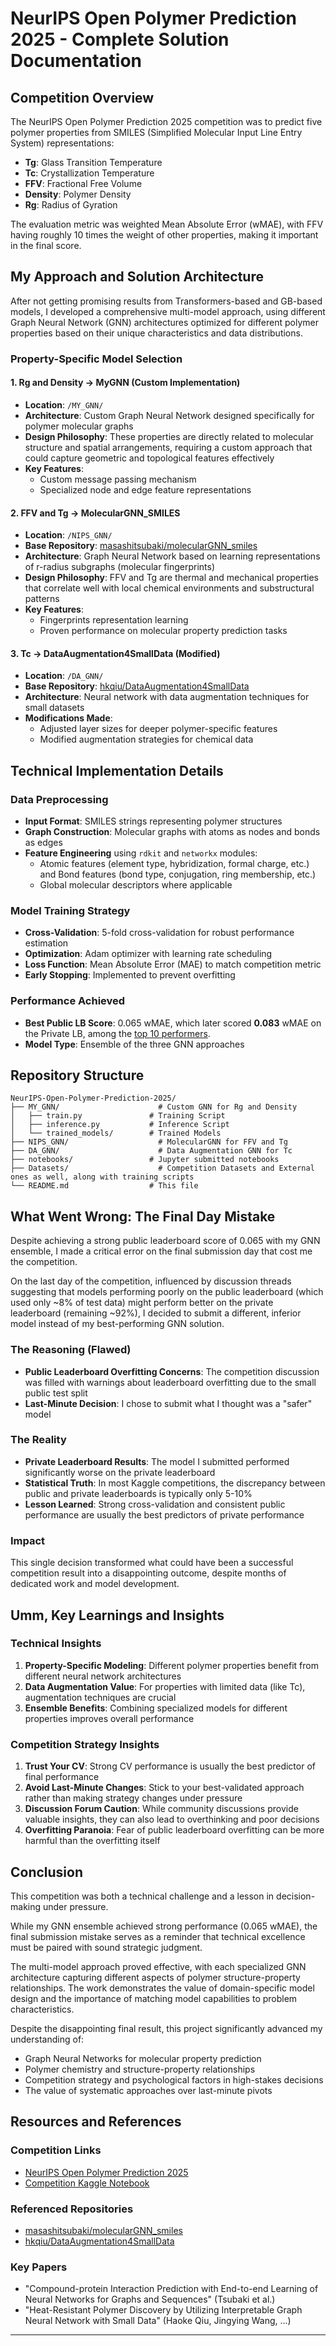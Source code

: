 # NeurIPS Open Polymer Prediction 2025 - Complete Solution Documentation

## Competition Overview

The NeurIPS Open Polymer Prediction 2025 competition was to predict five polymer properties from SMILES (Simplified Molecular Input Line Entry System) representations:
- **Tg**: Glass Transition Temperature
- **Tc**: Crystallization Temperature  
- **FFV**: Fractional Free Volume
- **Density**: Polymer Density
- **Rg**: Radius of Gyration

The evaluation metric was weighted Mean Absolute Error (wMAE), with FFV having roughly 10 times the weight of other properties, making it important in the final score.

## My Approach and Solution Architecture

After not getting promising results from Transformers-based and GB-based models, I developed a comprehensive multi-model approach, using different Graph Neural Network (GNN) architectures optimized for different polymer properties based on their unique characteristics and data distributions.

### Property-Specific Model Selection

#### 1. **Rg and Density** → MyGNN (Custom Implementation)
- **Location**: `/MY_GNN/`
- **Architecture**: Custom Graph Neural Network designed specifically for polymer molecular graphs
- **Design Philosophy**: These properties are directly related to molecular structure and spatial arrangements, requiring a custom approach that could capture geometric and topological features effectively
- **Key Features**:
  - Custom message passing mechanism
  - Specialized node and edge feature representations

#### 2. **FFV and Tg** → MolecularGNN_SMILES 
- **Location**: `/NIPS_GNN/`
- **Base Repository**: [masashitsubaki/molecularGNN_smiles](https://github.com/masashitsubaki/molecularGNN_smiles)
- **Architecture**: Graph Neural Network based on learning representations of r-radius subgraphs (molecular fingerprints)
- **Design Philosophy**: FFV and Tg are thermal and mechanical properties that correlate well with local chemical environments and substructural patterns
- **Key Features**:
  - Fingerprints representation learning
  - Proven performance on molecular property prediction tasks

#### 3. **Tc** → DataAugmentation4SmallData (Modified)
- **Location**: `/DA_GNN/`  
- **Base Repository**: [hkqiu/DataAugmentation4SmallData](https://github.com/hkqiu/DataAugmentation4SmallData)
- **Architecture**: Neural network with data augmentation techniques for small datasets
- **Modifications Made**:
  - Adjusted layer sizes for deeper polymer-specific features
  - Modified augmentation strategies for chemical data

## Technical Implementation Details

### Data Preprocessing
- **Input Format**: SMILES strings representing polymer structures
- **Graph Construction**: Molecular graphs with atoms as nodes and bonds as edges
- **Feature Engineering** using `rdkit` and `networkx` modules:
  - Atomic features (element type, hybridization, formal charge, etc.) and Bond features (bond type, conjugation, ring membership, etc.)
  - Global molecular descriptors where applicable

### Model Training Strategy
- **Cross-Validation**: 5-fold cross-validation for robust performance estimation
- **Optimization**: Adam optimizer with learning rate scheduling
- **Loss Function**: Mean Absolute Error (MAE) to match competition metric
- **Early Stopping**: Implemented to prevent overfitting

### Performance Achieved
- **Best Public LB Score**: 0.065 wMAE, which later scored **0.083** wMAE on the Private LB, among the [top 10 performers](https://www.kaggle.com/competitions/neurips-open-polymer-prediction-2025/leaderboard).
- **Model Type**: Ensemble of the three GNN approaches

## Repository Structure

```
NeurIPS-Open-Polymer-Prediction-2025/
├── MY_GNN/                      # Custom GNN for Rg and Density
│   ├── train.py               # Training Script
│   ├── inference.py           # Inference Script
│   └── trained_models/        # Trained Models
├── NIPS_GNN/                    # MolecularGNN for FFV and Tg
├── DA_GNN/                      # Data Augmentation GNN for Tc
├── notebooks/                 # Jupyter submitted notebooks
├── Datasets/                    # Competition Datasets and External ones as well, along with training scripts
└── README.md                  # This file
```

## What Went Wrong: The Final Day Mistake

Despite achieving a strong public leaderboard score of 0.065 with my GNN ensemble, I made a critical error on the final submission day that cost me the competition.

On the last day of the competition, influenced by discussion threads suggesting that models performing poorly on the public leaderboard (which used only ~8% of test data) might perform better on the private leaderboard (remaining ~92%), I decided to submit a different, inferior model instead of my best-performing GNN solution.

### The Reasoning (Flawed)
- **Public Leaderboard Overfitting Concerns**: The competition discussion was filled with warnings about leaderboard overfitting due to the small public test split
- **Last-Minute Decision**: I chose to submit what I thought was a "safer" model

### The Reality
- **Private Leaderboard Results**: The model I submitted performed significantly worse on the private leaderboard
- **Statistical Truth**: In most Kaggle competitions, the discrepancy between public and private leaderboards is typically only 5-10%
- **Lesson Learned**: Strong cross-validation and consistent public performance are usually the best predictors of private performance

### Impact
This single decision transformed what could have been a successful competition result into a disappointing outcome, despite months of dedicated work and model development.

## Umm, Key Learnings and Insights

### Technical Insights
1. **Property-Specific Modeling**: Different polymer properties benefit from different neural network architectures
2. **Data Augmentation Value**: For properties with limited data (like Tc), augmentation techniques are crucial
3. **Ensemble Benefits**: Combining specialized models for different properties improves overall performance

### Competition Strategy Insights
1. **Trust Your CV**: Strong CV performance is usually the best predictor of final performance
2. **Avoid Last-Minute Changes**: Stick to your best-validated approach rather than making strategy changes under pressure
3. **Discussion Forum Caution**: While community discussions provide valuable insights, they can also lead to overthinking and poor decisions
4. **Overfitting Paranoia**: Fear of public leaderboard overfitting can be more harmful than the overfitting itself

## Conclusion

This competition was both a technical challenge and a lesson in decision-making under pressure. 

While my GNN ensemble achieved strong performance (0.065 wMAE), the final submission mistake serves as a reminder that technical excellence must be paired with sound strategic judgment.

The multi-model approach proved effective, with each specialized GNN architecture capturing different aspects of polymer structure-property relationships. The work demonstrates the value of domain-specific model design and the importance of matching model capabilities to problem characteristics.

Despite the disappointing final result, this project significantly advanced my understanding of:
- Graph Neural Networks for molecular property prediction
- Polymer chemistry and structure-property relationships  
- Competition strategy and psychological factors in high-stakes decisions
- The value of systematic approaches over last-minute pivots

## Resources and References

### Competition Links
- [NeurIPS Open Polymer Prediction 2025](https://www.kaggle.com/competitions/neurips-open-polymer-prediction-2025)
- [Competition Kaggle Notebook](https://www.kaggle.com/code/fridaycode/neurips-gnn-models)

### Referenced Repositories
- [masashitsubaki/molecularGNN_smiles](https://github.com/masashitsubaki/molecularGNN_smiles)
- [hkqiu/DataAugmentation4SmallData](https://github.com/hkqiu/DataAugmentation4SmallData)

### Key Papers
- "Compound-protein Interaction Prediction with End-to-end Learning of Neural Networks for Graphs and Sequences" (Tsubaki et al.)
- "Heat-Resistant Polymer Discovery by Utilizing Interpretable Graph Neural Network with Small Data" (Haoke Qiu, Jingying Wang, ...)
---


